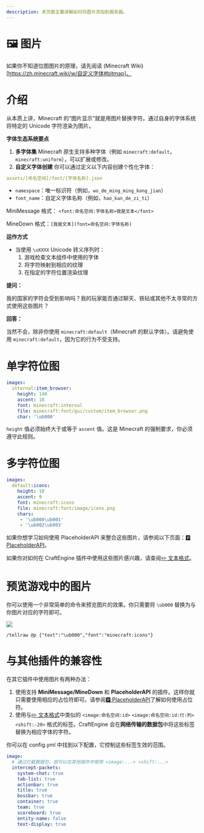 ```yaml
---
description: 本页面主要讲解如何将图片添加到服务器。
---
```


# 🖼️ 图片

如果你不知道位图图片的原理，请先阅读 (Minecraft Wiki)[https://zh.minecraft.wiki/w/自定义字体#bitmap]。

# 介绍 <a href="#introduction" id="introduction"></a>

从本质上讲，Minecraft 的“图片显示”就是用图片替换字符。通过自身的字体系统将特定的 Unicode 字符渲染为图片。

**字体生态系统要点**

1. **多字体集**
   Minecraft 原生支持多种字体（例如 `minecraft:default`，`minecraft:uniform`），可以扩展或修改。
2. **自定义字体创建**
   你可以通过定义以下内容创建个性化字体：

```yaml
assets/[命名空间]/font/[字体名称].json
```

* `namespace`：唯一标识符（例如，`wo_de_ming_ming_kong_jian`）
* `font_name`：自定义字体名称（例如，`hao_kan_de_zi_ti`）

MiniMessage 格式： `<font:命名空间:字体名称>我是文本</font>`

MineDown 格式：`[我是文本](font=命名空间:字体名称)`

**运作方式**

* 当使用 `\uXXXX` Unicode 转义序列时：
  1. 游戏检查文本组件中使用的字体
  2. 将字符映射到相应的纹理
  3. 在指定的字符位置渲染纹理

**提问：**

我的国家的字符会受到影响吗？我的玩家能否通过聊天、铁砧或其他不太寻常的方式使用这些图片？

**回答：**

当然不会，除非你使用 `minecraft:default`（Minecraft 的默认字体）。请避免使用 `minecraft:default`，因为它的行为不受支持。

# 单字符位图 <a href="#single-character-bitmap" id="single-character-bitmap"></a>

```yaml
images:
  internal:item_browser:
    height: 140
    ascent: 18
    font: minecraft:internal
    file: minecraft:font/gui/custom/item_browser.png
    char: '\ub000'
```

`height` 值必须始终大于或等于 `ascent` 值。这是 Minecraft 的强制要求，你必须遵守此规则。

# 多字符位图 <a href="#multiple-characters-bitmap" id="multiple-characters-bitmap"></a>

```yaml
images:
  default:icons:
    height: 10
    ascent: 9
    font: minecraft:icons
    file: minecraft:font/image/icons.png
    chars:
     - '\ub000\ub001'
     - '\ub002\ub003'
```

如果你想学习如何使用 PlaceholderAPI 来整合这些图片，请参阅以下页面：[🅿️ PlaceholderAPI](https://mo-mi.gitbook.io/xiaomomi-plugins/craftengine/plugin-wiki/craftengine/compatibility/placeholderapi)。

如果你对如何在 CraftEngine 插件中使用这些图片感兴趣，请查阅[✏️ 文本格式](https://mo-mi.gitbook.io/xiaomomi-plugins/craftengine/plugin-wiki/craftengine/text-format)。

# 预览游戏中的图片 <a href="#preview-the-image-in-game" id="preview-the-image-in-game"></a>

你可以使用一个非常简单的命令来预览图片的效果。你只需要将 `\ub000` 替换为与你图片对应的字符即可。

![](https://mo-mi.gitbook.io/~gitbook/image?url=https%3A%2F%2Fcontent.gitbook.com%2Fcontent%2FOgvQ1fEJPROp7131PPlK%2Fblobs%2FX9GiJ4F4kOgPxWRoKenJ%2Fimage.png\&width=768\&dpr=4\&quality=100\&sign=b85a884\&sv=2)

```
/tellraw @p {"text":"\ub000","font":"minecraft:icons"}
```

# 与其他插件的兼容性 <a href="#compatibility-with-other-plugins" id="compatibility-with-other-plugins"></a>

在其它插件中使用图片有两种办法：

1. 使用支持 **MiniMessage/MineDown** 和 **PlaceholderAPI** 的插件。这样你就只需要使用相应的占位符即可。请参阅[🅿️ PlaceholderAPI](https://mo-mi.gitbook.io/xiaomomi-plugins/craftengine/plugin-wiki/craftengine/compatibility/placeholderapi)了解如何使用占位符。
2. 使用与[✏️ 文本格式](https://mo-mi.gitbook.io/xiaomomi-plugins/craftengine/plugin-wiki/craftengine/text-format)中类似的 `<image:命名空间:id>` `<image:命名空间:id:行:列>` `<shift:-20>` 格式的标签。CraftEngine 会在**网络传输的数据包**中将这些标签替换为相应字体的字符。

你可以在 config.yml 中找到以下配置，它控制这些标签生效的范围。

```yaml
image:
  # 通过拦截数据包，就可以在其他插件中使用 <image:...> <shift:...>
  intercept-packets:
    system-chat: true
    tab-list: true
    actionbar: true
    title: true
    bossbar: true
    container: true
    team: true
    scoreboard: true
    entity-name: false
    text-display: true
```
